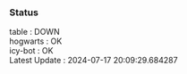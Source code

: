 ### Status


table : DOWN  
hogwarts : OK  
icy-bot : OK  
Latest Update : 2024-07-17 20:09:29.684287
